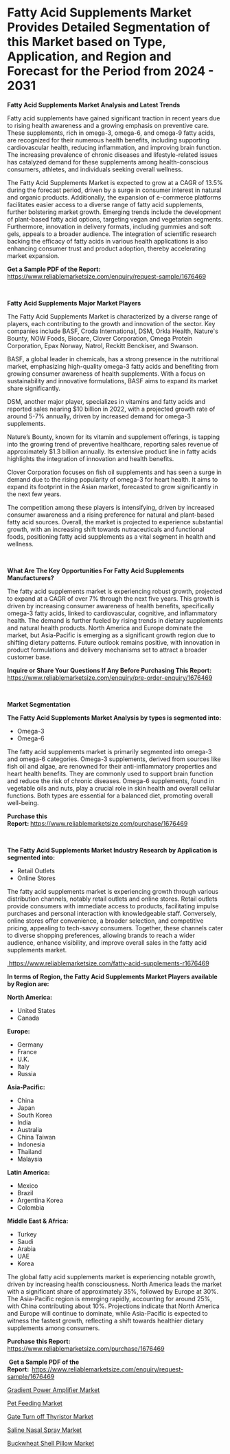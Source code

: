 <p><h1>Fatty Acid Supplements Market Provides Detailed Segmentation of this Market based on Type, Application, and Region and Forecast for the Period from 2024 - 2031</h1></p><p><strong>Fatty Acid Supplements Market Analysis and Latest Trends</strong></p>
<p><p>Fatty acid supplements have gained significant traction in recent years due to rising health awareness and a growing emphasis on preventive care. These supplements, rich in omega-3, omega-6, and omega-9 fatty acids, are recognized for their numerous health benefits, including supporting cardiovascular health, reducing inflammation, and improving brain function. The increasing prevalence of chronic diseases and lifestyle-related issues has catalyzed demand for these supplements among health-conscious consumers, athletes, and individuals seeking overall wellness.</p><p>The Fatty Acid Supplements Market is expected to grow at a CAGR of 13.5% during the forecast period, driven by a surge in consumer interest in natural and organic products. Additionally, the expansion of e-commerce platforms facilitates easier access to a diverse range of fatty acid supplements, further bolstering market growth. Emerging trends include the development of plant-based fatty acid options, targeting vegan and vegetarian segments. Furthermore, innovation in delivery formats, including gummies and soft gels, appeals to a broader audience. The integration of scientific research backing the efficacy of fatty acids in various health applications is also enhancing consumer trust and product adoption, thereby accelerating market expansion.</p></p>
<p><strong>Get a Sample PDF of the Report:&nbsp;</strong> <a href="https://www.reliablemarketsize.com/enquiry/request-sample/1676469?utm_campaign=1176&utm_medium=2&utm_source=Github&utm_content=ia&utm_term=30092024&utm_id=fatty-acid-supplements">https://www.reliablemarketsize.com/enquiry/request-sample/1676469</a></p>
<p>&nbsp;</p>
<p><strong>Fatty Acid Supplements Major Market Players</strong></p>
<p><p>The Fatty Acid Supplements Market is characterized by a diverse range of players, each contributing to the growth and innovation of the sector. Key companies include BASF, Croda International, DSM, Orkla Health, Nature's Bounty, NOW Foods, Biocare, Clover Corporation, Omega Protein Corporation, Epax Norway, Natrol, Reckitt Benckiser, and Swanson.</p><p>BASF, a global leader in chemicals, has a strong presence in the nutritional market, emphasizing high-quality omega-3 fatty acids and benefiting from growing consumer awareness of health supplements. With a focus on sustainability and innovative formulations, BASF aims to expand its market share significantly.</p><p>DSM, another major player, specializes in vitamins and fatty acids and reported sales nearing $10 billion in 2022, with a projected growth rate of around 5-7% annually, driven by increased demand for omega-3 supplements.</p><p>Nature’s Bounty, known for its vitamin and supplement offerings, is tapping into the growing trend of preventive healthcare, reporting sales revenue of approximately $1.3 billion annually. Its extensive product line in fatty acids highlights the integration of innovation and health benefits. </p><p>Clover Corporation focuses on fish oil supplements and has seen a surge in demand due to the rising popularity of omega-3 for heart health. It aims to expand its footprint in the Asian market, forecasted to grow significantly in the next few years.</p><p>The competition among these players is intensifying, driven by increased consumer awareness and a rising preference for natural and plant-based fatty acid sources. Overall, the market is projected to experience substantial growth, with an increasing shift towards nutraceuticals and functional foods, positioning fatty acid supplements as a vital segment in health and wellness.</p></p>
<p>&nbsp;</p>
<p><strong>What Are The Key Opportunities For Fatty Acid Supplements Manufacturers?</strong></p>
<p><p>The fatty acid supplements market is experiencing robust growth, projected to expand at a CAGR of over 7% through the next five years. This growth is driven by increasing consumer awareness of health benefits, specifically omega-3 fatty acids, linked to cardiovascular, cognitive, and inflammatory health. The demand is further fueled by rising trends in dietary supplements and natural health products. North America and Europe dominate the market, but Asia-Pacific is emerging as a significant growth region due to shifting dietary patterns. Future outlook remains positive, with innovation in product formulations and delivery mechanisms set to attract a broader customer base.</p></p>
<p><strong>Inquire or Share Your Questions If Any Before Purchasing This Report:</strong> <a href="https://www.reliablemarketsize.com/enquiry/pre-order-enquiry/1676469?utm_campaign=1176&utm_medium=2&utm_source=Github&utm_content=ia&utm_term=30092024&utm_id=fatty-acid-supplements">https://www.reliablemarketsize.com/enquiry/pre-order-enquiry/1676469</a></p>
<p>&nbsp;</p>
<p><strong>Market Segmentation</strong></p>
<p><strong>The Fatty Acid Supplements Market Analysis by types is segmented into:</strong></p>
<p><ul><li>Omega-3</li><li>Omega-6</li></ul></p>
<p><p>The fatty acid supplements market is primarily segmented into omega-3 and omega-6 categories. Omega-3 supplements, derived from sources like fish oil and algae, are renowned for their anti-inflammatory properties and heart health benefits. They are commonly used to support brain function and reduce the risk of chronic diseases. Omega-6 supplements, found in vegetable oils and nuts, play a crucial role in skin health and overall cellular functions. Both types are essential for a balanced diet, promoting overall well-being.</p></p>
<p><strong>Purchase this Report:&nbsp;</strong><a href="https://www.reliablemarketsize.com/purchase/1676469?utm_campaign=1176&utm_medium=2&utm_source=Github&utm_content=ia&utm_term=30092024&utm_id=fatty-acid-supplements">https://www.reliablemarketsize.com/purchase/1676469</a></p>
<p>&nbsp;</p>
<p><strong>The Fatty Acid Supplements Market Industry Research by Application is segmented into:</strong></p>
<p><ul><li>Retail Outlets</li><li>Online Stores</li></ul></p>
<p><p>The fatty acid supplements market is experiencing growth through various distribution channels, notably retail outlets and online stores. Retail outlets provide consumers with immediate access to products, facilitating impulse purchases and personal interaction with knowledgeable staff. Conversely, online stores offer convenience, a broader selection, and competitive pricing, appealing to tech-savvy consumers. Together, these channels cater to diverse shopping preferences, allowing brands to reach a wider audience, enhance visibility, and improve overall sales in the fatty acid supplements market.</p></p>
<p><a href="https://www.reliablemarketsize.com/fatty-acid-supplements-r1676469?utm_campaign=1176&utm_medium=2&utm_source=Github&utm_content=ia&utm_term=30092024&utm_id=fatty-acid-supplements">&nbsp;https://www.reliablemarketsize.com/fatty-acid-supplements-r1676469</a></p>
<p><strong>In terms of Region, the Fatty Acid Supplements Market Players available by Region are:</strong></p>
<p>
    <p> <strong> North America: </strong>
        <ul>
            <li>United States</li>
            <li>Canada</li>
        </ul>
        </p> 
    <p> <strong> Europe: </strong>
        <ul>
            <li>Germany</li>
            <li>France</li>
            <li>U.K.</li>
            <li>Italy</li>
            <li>Russia</li>
        </ul>
        </p> 
    <p> <strong> Asia-Pacific: </strong>
        <ul>
            <li>China</li>
            <li>Japan</li>
            <li>South Korea</li>
            <li>India</li>
            <li>Australia</li>
            <li>China Taiwan</li>
            <li>Indonesia</li>
            <li>Thailand</li>
            <li>Malaysia</li>
        </ul>
        </p> 
    <p> <strong> Latin America: </strong>
        <ul>
            <li>Mexico</li>
            <li>Brazil</li>
            <li>Argentina Korea</li>
            <li>Colombia</li>
        </ul>
        </p> 
    <p> <strong> Middle East & Africa: </strong>
        <ul>
            <li>Turkey</li>
            <li>Saudi</li>
            <li>Arabia</li>
            <li>UAE</li>
            <li>Korea</li>
        </ul>
    </p>
    </p>
<p><p>The global fatty acid supplements market is experiencing notable growth, driven by increasing health consciousness. North America leads the market with a significant share of approximately 35%, followed by Europe at 30%. The Asia-Pacific region is emerging rapidly, accounting for around 25%, with China contributing about 10%. Projections indicate that North America and Europe will continue to dominate, while Asia-Pacific is expected to witness the fastest growth, reflecting a shift towards healthier dietary supplements among consumers.</p></p>
<p><strong>Purchase this Report: </strong><a href="https://www.reliablemarketsize.com/purchase/1676469?utm_campaign=1176&utm_medium=2&utm_source=Github&utm_content=ia&utm_term=30092024&utm_id=fatty-acid-supplements">https://www.reliablemarketsize.com/purchase/1676469</a></p>
<p>&nbsp;<strong>Get a Sample PDF of the Report:&nbsp;&nbsp;</strong><a href="https://www.reliablemarketsize.com/enquiry/request-sample/1676469?utm_campaign=1176&utm_medium=2&utm_source=Github&utm_content=ia&utm_term=30092024&utm_id=fatty-acid-supplements">https://www.reliablemarketsize.com/enquiry/request-sample/1676469</a></p>
<p><strong></strong></p>
<p><p><a href="https://issuu.com/reportprime-2/docs/gradient-power-amplifier-market-siz_1ee327a846d92f?utm_campaign=1176&utm_medium=2&utm_source=Github&utm_content=ia&utm_term=30092024&utm_id=fatty-acid-supplements">Gradient Power Amplifier Market</a></p><p><a href="https://www.linkedin.com/pulse/pet-feeding-market-essentials-key-players-demand-drivers-roi-behwf?utm_campaign=1176&utm_medium=2&utm_source=Github&utm_content=ia&utm_term=30092024&utm_id=fatty-acid-supplements">Pet Feeding Market</a></p><p><a href="https://issuu.com/reportprime-2/docs/gate-turn-off-thyristor-market-size_703f3498fab972?utm_campaign=1176&utm_medium=2&utm_source=Github&utm_content=ia&utm_term=30092024&utm_id=fatty-acid-supplements">Gate Turn off Thyristor Market</a></p><p><a href="https://www.linkedin.com/pulse/global-saline-nasal-spray-market-focus-product-type-isotonic-xaapf?utm_campaign=1176&utm_medium=2&utm_source=Github&utm_content=ia&utm_term=30092024&utm_id=fatty-acid-supplements">Saline Nasal Spray Market</a></p><p><a href="https://www.linkedin.com/pulse/strategic-insights-global-buckwheat-shell-pillow-market-trends-e6bqf?utm_campaign=1176&utm_medium=2&utm_source=Github&utm_content=ia&utm_term=30092024&utm_id=fatty-acid-supplements">Buckwheat Shell Pillow Market</a></p></p>